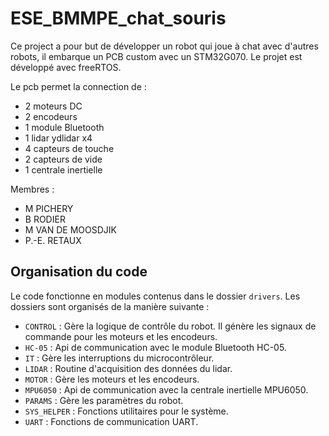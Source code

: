 # ESE_BMMPE_chat_souris

Ce project a pour but de développer un robot qui joue à chat avec d'autres robots, il embarque un PCB custom avec un STM32G070. Le projet est développé avec freeRTOS.

Le pcb permet la connection de :
- 2 moteurs DC
- 2 encodeurs
- 1 module Bluetooth
- 1 lidar ydlidar x4
- 4 capteurs de touche
- 2 capteurs de vide
- 1 centrale inertielle

Membres :

- M PICHERY
- B RODIER
- M VAN DE MOOSDJIK
- P.-E. RETAUX


## Organisation du code

Le code fonctionne en modules contenus dans le dossier `drivers`.
Les dossiers sont organisés de la manière suivante :

- `CONTROL` :
Gère la logique de contrôle du robot. Il génère les signaux de commande pour les moteurs et les encodeurs.
- `HC-05` :
Api de communication avec le module Bluetooth HC-05.
- `IT` :
Gère les interruptions du microcontrôleur.
- `LIDAR` : 
Routine d'acquisition des données du lidar.
- `MOTOR` :
Gère les moteurs et les encodeurs.
- `MPU6050` :
Api de communication avec la centrale inertielle MPU6050.
- `PARAMS` :
Gère les paramètres du robot.
- `SYS_HELPER` :
Fonctions utilitaires pour le système.
- `UART` :
Fonctions de communication UART.


